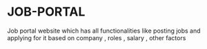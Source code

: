 # JOB-PORTAL
Job portal website which has all functionalities like posting jobs and applying for it based on company , roles , salary , other factors 
